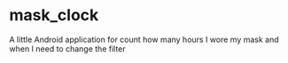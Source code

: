 # mask_clock
A little Android application for count how many hours I wore my mask and when I need to change the filter
